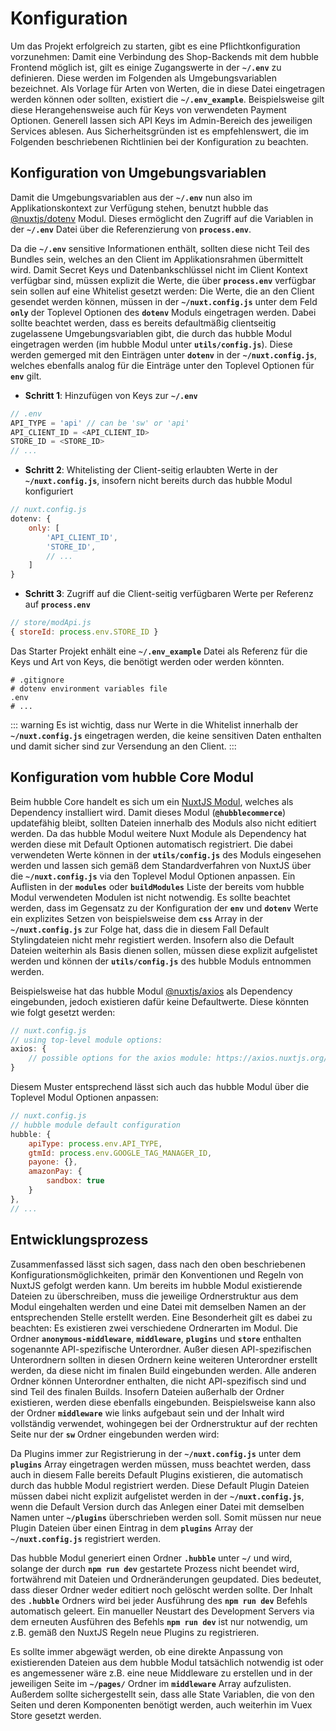 # Konfiguration

Um das Projekt erfolgreich zu starten, gibt es eine Pflichtkonfiguration vorzunehmen: Damit eine Verbindung des Shop-Backends mit dem hubble Frontend
möglich ist, gilt es einige Zugangswerte in der __`~/.env`__ zu definieren. Diese werden im Folgenden als Umgebungsvariablen bezeichnet.
Als Vorlage für Arten von Werten, die in diese Datei eingetragen werden können oder sollten, existiert die __`~/.env_example`__. 
Beispielsweise gilt diese Herangehensweise auch für Keys von verwendeten Payment Optionen.
Generell lassen sich API Keys im Admin-Bereich des jeweiligen Services ablesen.
Aus Sicherheitsgründen ist es empfehlenswert, die im Folgenden beschriebenen Richtlinien bei der Konfiguration zu beachten.
 
## Konfiguration von Umgebungsvariablen

Damit die Umgebungsvariablen aus der __`~/.env`__ nun also im Applikationskontext zur Verfügung stehen,
benutzt hubble das [@nuxtjs/dotenv](https://github.com/nuxt-community/dotenv-module)
Modul. Dieses ermöglicht den Zugriff auf die Variablen in der __`~/.env`__ Datei über die Referenzierung von __`process.env`__.

Da die __`~/.env`__ sensitive Informationen enthält, sollten diese nicht Teil des Bundles sein, welches an den Client im
Applikationsrahmen übermittelt wird. Damit Secret Keys und Datenbankschlüssel nicht im Client Kontext verfügbar sind, müssen explizit die Werte,
die über __`process.env`__ verfügbar sein sollen auf eine Whitelist gesetzt werden:
Die Werte, die an den Client gesendet werden können, müssen in der  __`~/nuxt.config.js`__ unter dem Feld __`only`__ der Toplevel Optionen des __`dotenv`__ Moduls  eingetragen werden. Dabei sollte beachtet werden, dass es bereits defaultmäßig clientseitig zugelassene Umgebungsvariablen gibt, die durch das hubble Modul eingetragen werden (im hubble Modul unter __`utils/config.js`__). 
Diese werden gemerged mit den Einträgen unter __`dotenv`__ in der __`~/nuxt.config.js`__, welches ebenfalls analog für die Einträge unter den Toplevel Optionen für __`env`__ gilt.

* __Schritt 1__: Hinzufügen von Keys zur __`~/.env`__
``` js
// .env
API_TYPE = 'api' // can be 'sw' or 'api'
API_CLIENT_ID = <API_CLIENT_ID>
STORE_ID = <STORE_ID>
// ...
```

* __Schritt 2__: Whitelisting der Client-seitig erlaubten Werte in der __`~/nuxt.config.js`__, insofern nicht bereits durch das hubble Modul konfiguriert
``` js
// nuxt.config.js
dotenv: {
    only: [
        'API_CLIENT_ID',
        'STORE_ID',
        // ...
    ]
}
```

* __Schritt 3__: Zugriff auf die Client-seitig verfügbaren Werte per Referenz auf __`process.env`__ 
``` js
// store/modApi.js
{ storeId: process.env.STORE_ID }
```

Das Starter Projekt enhält eine __`~/.env_example`__ Datei als Referenz für die Keys und Art von Keys, die benötigt werden oder
werden könnten. 

``` git
# .gitignore
# dotenv environment variables file
.env
# ...
```

::: warning
Es ist wichtig, dass nur Werte in die Whitelist innerhalb der __`~/nuxt.config.js`__ eingetragen werden, die keine sensitiven Daten enthalten und damit 
sicher sind zur Versendung an den Client.
:::


## Konfiguration vom hubble Core Modul

Beim hubble Core handelt es sich um ein [NuxtJS Modul](https://nuxtjs.org/guide/modules), welches als Dependency installiert wird.
Damit dieses Modul (__`@hubblecommerce`__) updatefähig bleibt, sollten Dateien innerhalb des Moduls also nicht editiert werden.
Da das hubble Modul weitere Nuxt Module als Dependency hat werden diese mit Default Optionen automatisch registriert. 
Die dabei verwendeten Werte können in der __`utils/config.js`__ des Moduls eingesehen werden und lassen sich gemäß dem Standardverfahren von NuxtJS über die __`~/nuxt.config.js`__ 
via den Toplevel Modul Optionen anpassen. Ein Auflisten in der __`modules`__ oder __`buildModules`__ Liste der bereits vom hubble Modul verwendeten Modulen ist nicht notwendig.
Es sollte beachtet werden, dass im Gegensatz zu der Konfiguration der __`env`__ und __`dotenv`__ Werte ein explizites Setzen von beispielsweise dem __`css`__ Array in der __`~/nuxt.config.js`__
zur Folge hat, dass die in diesem Fall Default Stylingdateien nicht mehr registiert werden. Insofern also die Default Dateien weiterhin als Basis dienen sollen, 
müssen diese explizit aufgelistet werden und können der __`utils/config.js`__ des hubble Moduls entnommen werden.

Beispielsweise hat das hubble Modul [@nuxtjs/axios](https://github.com/nuxt-community/axios-module) als Dependency eingebunden, jedoch existieren dafür keine Defaultwerte.
Diese könnten wie folgt gesetzt werden: 
``` js
// nuxt.config.js
// using top-level module options:
axios: {
    // possible options for the axios module: https://axios.nuxtjs.org/options/
}
```

Diesem Muster entsprechend lässt sich auch das hubble Modul über die Toplevel Modul Optionen anpassen:
``` js
// nuxt.config.js
// hubble module default configuration
hubble: {
    apiType: process.env.API_TYPE,
    gtmId: process.env.GOOGLE_TAG_MANAGER_ID,
    payone: {},
    amazonPay: {
        sandbox: true
    }
},
// ...
```

## Entwicklungsprozess

Zusammenfassed lässt sich sagen, dass nach den oben beschriebenen Konfigurationsmöglichkeiten, primär den Konventionen und Regeln von NuxtJS gefolgt werden kann.
Um bereits im hubble Modul existierende Dateien zu überschreiben, muss die jeweilige Ordnerstruktur aus dem Modul eingehalten werden und eine Datei mit demselben Namen 
an der entsprechenden Stelle erstellt werden. Eine Besonderheit gilt es dabei zu beachten: Es existieren zwei verschiedene Ordnerarten im Modul.
Die Ordner __`anonymous-middleware`__, __`middleware`__, __`plugins`__ und __`store`__ enthalten sogenannte API-spezifische Unterordner. Außer diesen API-spezifischen Unterordnern
sollten in diesen Ordnern keine weiteren Unterordner erstellt werden, da diese nicht im finalen Build eingebunden werden.
Alle anderen Ordner können Unterordner enthalten, die nicht API-spezifisch sind und sind Teil des finalen Builds. Insofern Dateien außerhalb der Ordner existieren, werden diese ebenfalls eingebunden.
Beispielsweise kann also der Ordner __`middleware`__ wie links aufgebaut sein und der Inhalt wird vollständig verwendet, wohingegen bei der Ordnerstruktur auf der rechten Seite nur der __`sw`__ Ordner eingebunden werden wird: 

<ImageComponent 
    :src="$withBase('/apiTypeDirs.svg')"
    alt="apiTypeDirs"
    backgroundColor="white">
</ImageComponent>

Da Plugins immer zur Registrierung in der __`~/nuxt.config.js`__  unter dem __`plugins`__ Array eingetragen werden müssen, muss beachtet werden, dass auch in diesem Falle bereits 
Default Plugins existieren, die automatisch durch das hubble Modul registriert werden. Diese Default Plugin Dateien müssen dabei nicht explizit aufgelistet werden in der
__`~/nuxt.config.js`__, wenn die Default Version durch das Anlegen einer Datei mit demselben Namen unter __`~/plugins`__ überschrieben werden soll. Somit müssen
nur neue Plugin Dateien über einen Eintrag in dem __`plugins`__ Array der __`~/nuxt.config.js`__ registriert werden.

Das hubble Modul generiert einen Ordner __`.hubble`__ unter __`~/`__ und wird, solange der durch __`npm run dev`__ gestartete Prozess nicht beendet wird, fortwährend mit Dateien und Ordneränderungen
geupdated. Dies bedeutet, dass dieser Ordner weder editiert noch gelöscht werden sollte. Der Inhalt des __`.hubble`__ Ordners wird bei jeder Ausführung des
__`npm run dev`__ Befehls automatisch geleert. Ein manueller Neustart des Development Servers via dem erneuten Ausführen des Befehls __`npm run dev`__ ist nur notwendig,
um z.B. gemäß den NuxtJS Regeln neue Plugins zu registrieren.

Es sollte immer abgewägt werden, ob eine direkte Anpassung von existierenden Dateien aus dem hubble Modul tatsächlich
notwendig ist oder es angemessener wäre z.B. eine neue Middleware zu erstellen und in der jeweiligen Seite im __`~/pages/`__ Ordner im __`middleware`__ Array aufzulisten.
Außerdem sollte sichergestellt sein, dass alle State Variablen, die von den Seiten und deren Komponenten benötigt werden, auch weiterhin im Vuex Store gesetzt werden.